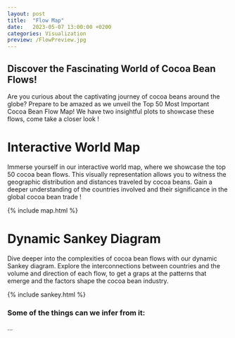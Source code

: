 ```yaml
---
layout: post
title:  "Flow Map"
date:   2023-05-07 13:00:00 +0200
categories: Visualization
preview: /FlowPreview.jpg
---
```


## Discover the Fascinating World of Cocoa Bean Flows!
Are you curious about the captivating journey of cocoa beans around the globe? Prepare to be amazed as we unveil the Top 50 Most Important Cocoa Bean Flow Map! 
We have two insightful plots to showcase these flows, come take a closer look !

# Interactive World Map
Immerse yourself in our interactive world map, where we showcase the top 50 cocoa bean flows. This visually representation allows you to witness the geographic distribution and distances traveled by cocoa beans. Gain a deeper understanding of the countries involved and their significance in the global cocoa bean trade !


{% include map.html %}

# Dynamic Sankey Diagram

Dive deeper into the complexities of cocoa bean flows with our dynamic Sankey diagram. Explore the interconnections between countries and the volume and direction of each flow, to get a graps at the patterns that emerge and the factors shape the cocoa bean industry.

{% include sankey.html %}

### Some of the things can we infer from it:
...
